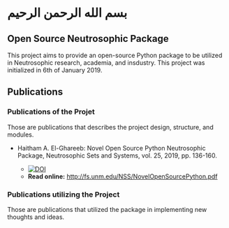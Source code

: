 # بسم الله الرحمن الرحيم

## Open Source Neutrosophic Package

This project aims to provide an open-source Python package to be utilized in Neutrosophic research, academia, and insdustry. This project was initialized in 6th of January 2019.

## Publications

### Publications of the Projet

Those are publications that describes the project design, structure, and modules.

- Haitham A. El-Ghareeb: Novel Open Source Python Neutrosophic Package, Neutrosophic  Sets and Systems, vol. 25, 2019, pp. 136-160.  

  - [![DOI](https://zenodo.org/badge/DOI/10.5281/zenodo.2631514.svg)](https://doi.org/10.5281/zenodo.2631514)
  - **Read online:** <http://fs.unm.edu/NSS/NovelOpenSourcePython.pdf>

### Publications utilizing the Project

Those are publications that utilized the package in implementing new thoughts and ideas.

